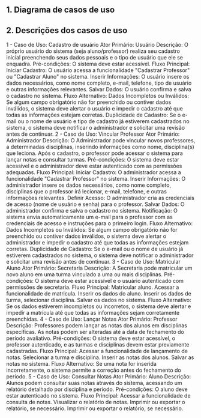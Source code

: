 ## 1. Diagrama de casos de uso

## 2. Descrições dos casos de uso
1 - Caso de Uso: Cadastro de usuário
Ator Primário: Usuário
Descrição: O próprio usuário do sistema (seja aluno/professor) realiza seu cadastro inicial preenchendo seus dados pessoais e o tipo de usuário que ele se enquadra.
Pré-condições: O sistema deve estar acessível.
Fluxo Principal:
Iniciar Cadastro: O usuário acessa a funcionalidade "Cadastrar Professor" ou "Cadastrar Aluno" no sistema.
Inserir Informações: O usuário insere os dados necessários, como nome completo, e-mail, telefone, tipo de usuário e outras informações relevantes.
Salvar Dados: O usuário confirma e salva o cadastro no sistema.
Fluxo Alternativo:
Dados Incompletos ou Inválidos: Se algum campo obrigatório não for preenchido ou contiver dados inválidos, o sistema deve alertar o usuário e impedir o cadastro até que todas as informações estejam corretas.
Duplicidade de Cadastro: Se o e-mail ou o nome de usuário e tipo de cadastro já estiverem cadastrados no sistema, o sistema deve notificar o administrador e solicitar uma revisão antes de continuar.
2 - Caso de Uso: Vincular Professor
Ator Primário: Administrador
Descrição: O Administrador pode vincular novos professores, a determinadas disciplinas, inserindo informações como nome, disciplina(s) que leciona. Após o cadastro, o professor pode acessar o sistema para lançar notas e consultar turmas.
Pré-condições: O sistema deve estar acessível e o administrador deve estar autenticado com as permissões adequadas.
Fluxo Principal:
Iniciar Cadastro: O administrador acessa a funcionalidade "Cadastrar Professor" no sistema.
Inserir Informações: O administrador insere os dados necessários, como nome completo, disciplinas que o professor irá lecionar, e-mail, telefone, e outras informações relevantes.
Definir Acesso: O administrador cria as credenciais de acesso (nome de usuário e senha) para o professor.
Salvar Dados: O administrador confirma e salva o cadastro no sistema.
Notificação: O sistema envia automaticamente um e-mail para o professor com as credenciais de acesso e instruções para o primeiro login.
Fluxo Alternativo:
Dados Incompletos ou Inválidos: Se algum campo obrigatório não for preenchido ou contiver dados inválidos, o sistema deve alertar o administrador e impedir o cadastro até que todas as informações estejam corretas.
Duplicidade de Cadastro: Se o e-mail ou o nome de usuário já estiverem cadastrados no sistema, o sistema deve notificar o administrador e solicitar uma revisão antes de continuar.
3 - Caso de Uso: Matricular Aluno
Ator Primário: Secretaria
Descrição: A Secretaria pode matricular um novo aluno em uma turma vinculado a uma ou mais disciplinas.
Pré-condições: O sistema deve estar acessível e o usuário autenticado com permissões de secretaria.
Fluxo Principal:
Matricular aluno.
Acessar a funcionalidade de matricula.
Inserir os dados do aluno.
Inserir os dados de turma, selecionar disciplina.
Salvar os dados no sistema.
Fluxo Alternativo: 
Se os dados estiverem incompletos ou incorretos, o sistema deve alertar e impedir a matrícula até que todas as informações sejam corretamente preenchidas.
4 - Caso de Uso: Lançar Notas
Ator Primário: Professor
Descrição: Professores podem lançar as notas dos alunos em disciplinas específicas. As notas podem ser alteradas até a data de fechamento do período avaliativo.
Pré-condições: O sistema deve estar acessível, o professor autenticado, e as turmas e disciplinas devem estar previamente cadastradas.
Fluxo Principal:
Acessar a funcionalidade de lançamento de notas.
Selecionar a turma e disciplina.
Inserir as notas dos alunos.
Salvar as notas no sistema.
Fluxo Alternativo: 
Se uma nota for inserida incorretamente, o sistema permite a correção antes do fechamento do período.
5 - Caso de Uso: Consultar Notas
Ator Primário: Aluno
Descrição: Alunos podem consultar suas notas através do sistema, acessando um relatório detalhado por disciplina e período.
Pré-condições: O aluno deve estar autenticado no sistema.
Fluxo Principal:
Acessar a funcionalidade de consulta de notas.
Visualizar o relatório de notas.
Imprimir ou exportar o relatório, se necessário.
Imprimir ou exportar o relatório, se necessário.
